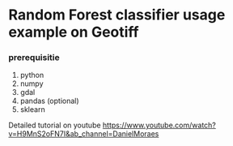# Random Forest classifier usage example on Geotiff

### prerequisitie
1. python
2. numpy
3. gdal
4. pandas (optional)
5. sklearn


Detailed tutorial on youtube <https://www.youtube.com/watch?v=H9MnS2oFN7I&ab_channel=DanielMoraes>

